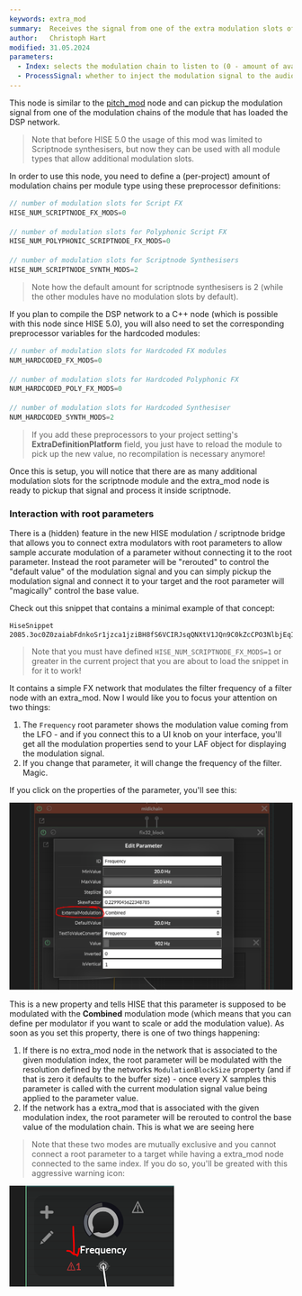 ```yaml
---
keywords: extra_mod
summary:  Receives the signal from one of the extra modulation slots of the parent module
author:   Christoph Hart
modified: 31.05.2024
parameters:
  - Index: selects the modulation chain to listen to (0 - amount of available modulation slots)
  - ProcessSignal: whether to inject the modulation signal to the audio signal.
---
```

  
This node is similar to the [pitch_mod](/scriptnode/list/core/pitch_mod) node and can pickup the modulation signal from one of the modulation chains of the module that has loaded the DSP network.

> Note that before HISE 5.0 the usage of this mod was limited to Scriptnode synthesisers, but now they can be used with all module types that allow additional modulation slots.

In order to use this node, you need to define a (per-project) amount of modulation chains per module type using these preprocessor definitions:

```javascript
// number of modulation slots for Script FX
HISE_NUM_SCRIPTNODE_FX_MODS=0

// number of modulation slots for Polyphonic Script FX
HISE_NUM_POLYPHONIC_SCRIPTNODE_FX_MODS=0

// number of modulation slots for Scriptnode Synthesisers
HISE_NUM_SCRIPTNODE_SYNTH_MODS=2
```

> Note how the default amount for scriptnode synthesisers is 2 (while the other modules have no modulation slots by default).

If you plan to compile the DSP network to a C++ node (which is possible with this node since HISE 5.0), you will also need to set the corresponding preprocessor variables for the hardcoded modules:

```javascript
// number of modulation slots for Hardcoded FX modules
NUM_HARDCODED_FX_MODS=0

// number of modulation slots for Hardcoded Polyphonic FX
NUM_HARDCODED_POLY_FX_MODS=0

// number of modulation slots for Hardcoded Synthesiser
NUM_HARDCODED_SYNTH_MODS=2
```

> If you add these preprocessors to your project setting's **ExtraDefinitionPlatform** field, you just have to reload the module to pick up the new value, no recompilation is necessary anymore!

Once this is setup, you will notice that there are as many additional modulation slots for the scriptnode module and the extra_mod node is ready to pickup that signal and process it inside scriptnode.

### Interaction with root parameters

There is a (hidden) feature in the new HISE modulation / scriptnode bridge that allows you to connect extra modulators with root parameters to allow sample accurate modulation of a parameter without connecting it to the root parameter. Instead the root parameter will be "rerouted" to control the "default value" of the modulation signal and you can simply pickup the modulation signal and connect it to your target and the root parameter will "magically" control the base value.

Check out this snippet that contains a minimal example of that concept:

```snippet
HiseSnippet 2085.3oc0Z0zaiabFdnkoSr1jzca1jziBH8fS6VCIRJsqQNXtV1JQn9C0kZcCPO3NlbjEqImgkjxqcB5oVfjCEnGRA5Of9Kn8Wv9CHEH.6w1CsG58s+.ZZeGNjhjVLdkl58ipEPPyGuy7LuuOueLi2AgLaRTDKDoTe3EADjxanZcAMdb2wXWJp+1Hk2RcObTLIrgnqstH.GEQbPJJ09HdGJqtLJ4yS2bKrGlZSx6BgNj4ZS1002MNu2Al+XWOudXGxPW+By1vruMi1k4wl.3olZST.19T7Ij8w7osjJ5iwQiQJ+.01Z51FN20QSq8FcrwcHaLBOZTKcGCiN2aiV5afMtWGRy1HkU1wwMlEZEiiIQvhtEy4BqwrGQEavgtQtG6Q3MZgrfcVzMp6XWOmAYJmHDRQcPtpplPUca08bcbm1etJ6lICzHWhhJMkktJH0ZAfjRAHsr.R2R0xNzMHNeDNdtgZeJXAGgAaSQnHlKR4wpcYvDnwq6iOkzKDZLUf05zr4cZ.e8Ae3nIT6XWFsAitOKlb.csOn9mUe05+p5Mt7PiFU4X7sIj44QBqbXNcH7pDbM5D+iIg2owYXuIjoSDN9k0oqLe5TawotvDYz9T23CBHos6w7b35J9um0BfRUavudX+swwXtQIsOXdAjvXWNbT1lbF3FHLQqptMI5zXV.3HLi8CXNLmId33xzItiV5.f9njMjannQtwWTzQbA3XMuRN17BwaoNvM1db0XboJvHnoddfwTOy2TcmQiH1w4.bY0dehrtgy+1+Vhs+FpVtTRRbzjM+cSZ23mhOiz3iHTRHW405JBk90yanzf4NT5A1wv1OLDSiBXQkVXKhu6PFkqEx67gQPf.xu7AbqYw96xvgUNzS2rGbHqTFKb7jvDZw88YSnY3+u+GC9mapTqrcX44y0srGQg4WQbxkedE5d44iy7LBh7peTfRYZVMCiVt9AdjcnmQ7fPcIX76Bw1Fgm3Em0aYR9dLJKXLi5ZWjc7.Rbn6ImPBKh8JOP2ONFJHHumaa9.hGAWjM+8M2EXg3PPOQjTWr3Ycqzd88TEvsA2yrw+K1sWnzrqLRds4JR90NdeIDUuJyb8zhqf8ju4uQZyF89jVUVV0WnlWBSPHI.GRFxF3guXsHL20AhSRtSii8X1mZ49ojYq6IP.gs3yXM6wXJk3EIS4Qq7hl7+5p6bdbHt0KIxdIbdKANUU2s2AoQRge0XJpmCPl6MHhqnpv6mmqaBgZWXputIOWb+7T4l+NSdZ+QrP+zx+ltn6RNA19h8Lj3GvfxFJEdzxmwhG6ROobF9aatKiErCECJGmhKxfwP.Qn.7HRbokAV1gLwU45xITEGr+ITVHQTTeoj8ShhY9YGfjqfYESBRJ0U4mo1wXc3yneH+6M5Beoev0Saz0W35klSF6amPJlZ84ziWwiTKP7TR3KSD+.1jXfgtGFxjeN3dr+DeKnxSaR2zfVbWlk3DJQ6lYtPVDpSRi+C7IcvV71JoC1JavB20ZeR7iXgml3mm9aHhiHjbTRr2iFcdKz887XOpKyOvMMQFnSR5a.y6hrxPTpIlQFRyJPU.2b+9sxhRmg7OFGMD65wudi0jH3BiNGPsf0IonckZGRBiR1yWSs45v+.h39IgNdsdXaP+ew.Lb4.HaK+NnfEkDtt8TKaoiQQSp3gPJMLeUypyWfL3.4yUTIdqfkc.NDDCb642DcIkZEtYpHPIuEPRVRr08iNjOpM1CcHOMBWnjcQnuSNDqHdUAenTYApKcndmBGp7oL64n3Bb0GiqOP+lpibOWW6njrtkg86U.1Emzr.u7h77D5KUReS34TOxG7yKA7aB.Ojrd9nUopyG8Yf2kKh2Bd.CwgmPhiRehCJwV3Skfv9N77qQmMBMkrw65Fp4oHQEng7nxYs.O28boom77LO6gO+R80zjm5Q3BlGOy5TxiDJiR2dXatiWepC4bzP3jOjkrX.tOCNY7M8FpODFcDXrcPyr4oWhYl9QKNpADtPn96j8NiVtmPAJw0I54Q57Hmm8PUa6FE.Eit0DnnZQQSk5gSPSTfoAf2AJszARBHR9mFTt.8TX+KQL49IdbK957glkUJDYQ7et7YnmX8y+4bg5RTwUJXTWcVipg4LF0u3IUPEgzUW1nZ9q8+KaJ7by8C91Ln4yX5l8Kduy9x+8e3yMqzfBEVd+IPwYPZ7j2X6p3ll55OYyKcLd7W8Uu+7cLPu++5qSNF0T+IKBe7aV62e7F+okqF9.c+Y3Mo83Y8lzlSDm4MsRxal7JXHfJ.8O+s29Iorkok7eMgby+wm9a1TBjeyELj6JpIWO5+uh3tpZ1knVXb+zMe1b6HD5auATNP94q9kCUb8GLBtTNIDRqT30cTpqBwTON43U8owvbAhY8m+x+1m+W+Q+Vy9hoIdTlBELv0.awXm5iSJfWt+tIuHttwKh8vGaGxNxV73Mb5fYROPjVZR9wUU2i2tQKzYWl2yqb9Ha6xK0LBpIqf5xJngrB1VVA6Hqf2UVAumrBtwhJX8LBPSokrkzRpIsj5RKogzR1VZI6Hsj2UZIumzRJMGRSZNjlzbHMo4PZRygzjlCoIMGRSZNjlzbHMo4PZRygzklCoKMGRWZNjtzbHco4P5RygzklCoKMGRWZNjtzbHCo4PFRygLjlCYHMGxPZNjgzbHCo4PFRygLjlCYHMGpszbn1RygZKMGpszbn1RygZKMGpszbn1RygZKMGpszbnNRyg5HMGpizbnNRyg5LGbH9+mmReMQ9aBfP6MXGwKlpL8uvrRMz+EfT15K9
```

> Note that you must have defined `HISE_NUM_SCRIPTNODE_FX_MODS=1` or greater in the current project that you are about to load the snippet in for it to work!

It contains a simple FX network that modulates the filter frequency of a filter node with an extra_mod. Now I would like you to focus your attention on two things:

1. The `Frequency` root parameter shows the modulation value coming from the LFO - and if you connect this to a UI knob on your interface, you'll get all the modulation properties send to your LAF object for displaying the modulation signal.
2. If you change that parameter, it will change the frequency of the filter. Magic.

If you click on the properties of the parameter, you'll see this:

![](/images/custom/scriptnode/externalmodulation.png)

This is a new property and tells HISE that this parameter is supposed to be modulated with the **Combined** modulation mode (which means that you can define per modulator if you want to scale or add the modulation value). As soon as you set this property, there is one of two things happening:

1. If there is no extra_mod node in the network that is associated to the given modulation index, the root parameter will be modulated with the resolution defined by the networks `ModulationBlockSize` property (and if that is zero it defaults to the buffer size) - once every X samples this parameter is called with the current modulation signal value being applied to the parameter value.
2. If the network has a extra_mod that is associated with the given modulation index, the root parameter will be rerouted to control the base value of the modulation chain. This is what we are seeing here

> Note that these two modes are mutually exclusive and you cannot connect a root parameter to a target while having a extra_mod node connected to the same index. If you do so, you'll be greated with this aggressive warning icon:

![](/images/custom/scriptnode/modulationerror.png)
